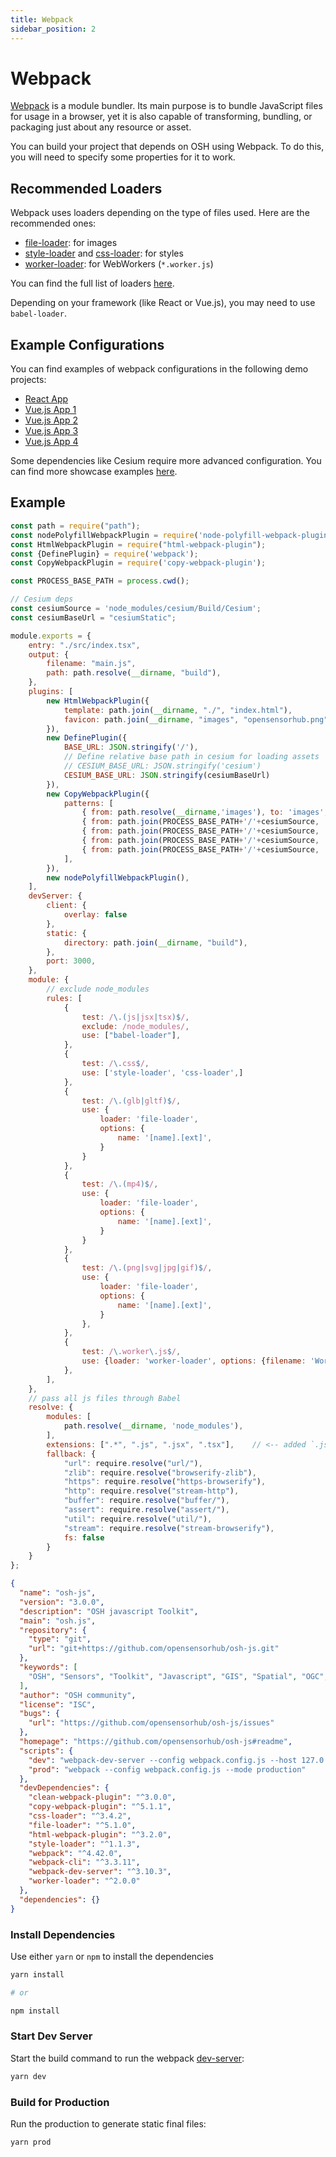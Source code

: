 ```yaml
---
title: Webpack
sidebar_position: 2
---
```


# Webpack

[Webpack](https://webpack.js.org/) is a module bundler. Its main purpose is to bundle JavaScript files for usage in a browser, yet it is also capable of transforming, bundling, or packaging just about any resource or asset.

You can build your project that depends on OSH using Webpack. To do this, you will need to specify some properties for it to work.


## Recommended Loaders
Webpack uses loaders depending on the type of files used. Here are the recommended ones:

- [file-loader](https://webpack.js.org/loaders/file-loader): for images
- [style-loader](https://webpack.js.org/loaders/style-loader/) and [css-loader](https://webpack.js.org/loaders/css-loader/): for styles
- [worker-loader](https://webpack.js.org/loaders/worker-loader): for WebWorkers (`*.worker.js`)

You can find the full list of loaders [here](https://webpack.js.org/loaders/).

Depending on your framework (like React or Vue.js), you may need to use `babel-loader`.

## Example Configurations

You can find examples of webpack configurations in the following demo projects:

- [React App](https://github.com/opensensorhub/osh-js/blob/master/demos/3dr-solo-uav/3dr-solo-uav-react/webpack.config.js)
- [Vue.js App 1](https://github.com/opensensorhub/osh-js/blob/master/demos/3dr-solo-uav/3dr-solo-uav-vuejs/webpack.config.js)
- [Vue.js App 2](https://github.com/opensensorhub/osh-js/blob/master/demos/dynamic-android/webpack.config.js)
- [Vue.js App 3](https://github.com/opensensorhub/osh-js/blob/master/demos/video-display/video-display-advanced-vuejs/webpack.config.js)
- [Vue.js App 4](https://github.com/opensensorhub/osh-js/blob/master/demos/video-display/video-display-vuejs/webpack.config.js)

Some dependencies like Cesium require more advanced configuration. You can find more showcase examples [here](https://github.com/opensensorhub/osh-js/tree/master/showcase/examples).

## Example

```js title="webpack.config.js"
const path = require("path");
const nodePolyfillWebpackPlugin = require('node-polyfill-webpack-plugin')
const HtmlWebpackPlugin = require("html-webpack-plugin");
const {DefinePlugin} = require('webpack');
const CopyWebpackPlugin = require('copy-webpack-plugin');

const PROCESS_BASE_PATH = process.cwd();

// Cesium deps
const cesiumSource = 'node_modules/cesium/Build/Cesium';
const cesiumBaseUrl = "cesiumStatic";

module.exports = {
    entry: "./src/index.tsx",
    output: {
        filename: "main.js",
        path: path.resolve(__dirname, "build"),
    },
    plugins: [
        new HtmlWebpackPlugin({
            template: path.join(__dirname, "./", "index.html"),
            favicon: path.join(__dirname, "images", "opensensorhub.png")
        }),
        new DefinePlugin({
            BASE_URL: JSON.stringify('/'),
            // Define relative base path in cesium for loading assets
            // CESIUM_BASE_URL: JSON.stringify('cesium')
            CESIUM_BASE_URL: JSON.stringify(cesiumBaseUrl)
        }),
        new CopyWebpackPlugin({
            patterns: [
                { from: path.resolve(__dirname,'images'), to: 'images', noErrorOnMissing: true},
                { from: path.join(PROCESS_BASE_PATH+'/'+cesiumSource, 'ThirdParty'), to: `${cesiumBaseUrl}/ThirdParty`, force:true },
                { from: path.join(PROCESS_BASE_PATH+'/'+cesiumSource, 'Workers'), to: `${cesiumBaseUrl}/Workers`, force:true },
                { from: path.join(PROCESS_BASE_PATH+'/'+cesiumSource, 'Assets'), to: `${cesiumBaseUrl}/Assets`, force:true },
                { from: path.join(PROCESS_BASE_PATH+'/'+cesiumSource, 'Widgets'), to: `${cesiumBaseUrl}/Widgets`, force:true }
            ],
        }),
        new nodePolyfillWebpackPlugin(),
    ],
    devServer: {
        client: {
            overlay: false
        },
        static: {
            directory: path.join(__dirname, "build"),
        },
        port: 3000,
    },
    module: {
        // exclude node_modules
        rules: [
            {
                test: /\.(js|jsx|tsx)$/,
                exclude: /node_modules/,
                use: ["babel-loader"],
            },
            {
                test: /\.css$/,
                use: ['style-loader', 'css-loader',]
            },
            {
                test: /\.(glb|gltf)$/,
                use: {
                    loader: 'file-loader',
                    options: {
                        name: '[name].[ext]',
                    }
                }
            },
            {
                test: /\.(mp4)$/,
                use: {
                    loader: 'file-loader',
                    options: {
                        name: '[name].[ext]',
                    }
                }
            },
            {
                test: /\.(png|svg|jpg|gif)$/,
                use: {
                    loader: 'file-loader',
                    options: {
                        name: '[name].[ext]',
                    }
                },
            },
            {
                test: /\.worker\.js$/,
                use: {loader: 'worker-loader', options: {filename: 'Worker.[chunkhash].js'}}
            },
        ],
    },
    // pass all js files through Babel
    resolve: {
        modules: [
            path.resolve(__dirname, 'node_modules'),
        ],
        extensions: [".*", ".js", ".jsx", ".tsx"],    // <-- added `.jsx` here
        fallback: {
            "url": require.resolve("url/"),
            "zlib": require.resolve("browserify-zlib"),
            "https": require.resolve("https-browserify"),
            "http": require.resolve("stream-http"),
            "buffer": require.resolve("buffer/"),
            "assert": require.resolve("assert/"),
            "util": require.resolve("util/"),
            "stream": require.resolve("stream-browserify"),
            fs: false
        }
    }
};
```

```json title="package.json"
{
  "name": "osh-js",
  "version": "3.0.0",
  "description": "OSH javascript Toolkit",
  "main": "osh.js",
  "repository": {
    "type": "git",
    "url": "git+https://github.com/opensensorhub/osh-js.git"
  },
  "keywords": [
    "OSH", "Sensors", "Toolkit", "Javascript", "GIS", "Spatial", "OGC", "SensorML"
  ],
  "author": "OSH community",
  "license": "ISC",
  "bugs": {
    "url": "https://github.com/opensensorhub/osh-js/issues"
  },
  "homepage": "https://github.com/opensensorhub/osh-js#readme",
  "scripts": {
    "dev": "webpack-dev-server --config webpack.config.js --host 127.0.0.1 --mode development --watch",
    "prod": "webpack --config webpack.config.js --mode production"
  },
  "devDependencies": {
    "clean-webpack-plugin": "^3.0.0",
    "copy-webpack-plugin": "^5.1.1",
    "css-loader": "^3.4.2",
    "file-loader": "^5.1.0",
    "html-webpack-plugin": "^3.2.0",
    "style-loader": "^1.1.3",
    "webpack": "^4.42.0",
    "webpack-cli": "^3.3.11",
    "webpack-dev-server": "^3.10.3",
    "worker-loader": "^2.0.0"
  },
  "dependencies": {}
}

```


### Install Dependencies
Use either `yarn` or `npm` to install the dependencies

```bash
yarn install

# or

npm install
```


### Start Dev Server
Start the build command to run the webpack [dev-server](https://webpack.js.org/configuration/dev-server/):

```bash
yarn dev
```


### Build for Production
Run the production to generate static final files:

```bash
yarn prod
```